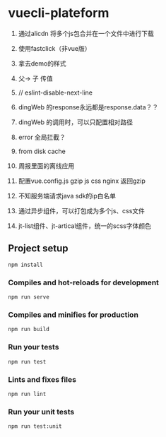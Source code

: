 # vuecli-plateform
1. 通过alicdn 将多个js包合并在一个文件中进行下载
2. 使用fastclick（非vue版）
3. 拿去demo的样式
4. 父-> 子 传值
5. // eslint-disable-next-line

6. dingWeb 的response永远都是response.data？？
7. dingWeb 的调用时，可以只配置相对路径
8. error 全局拦截？
9. from disk cache

10. 周报里面的离线应用
11. 配置vue.config.js gzip js css   nginx 返回gzip
12. 不知服务端请求java sdk的ip白名单

13. 通过异步组件，可以打包成为多个js、css文件

14. jt-list组件、jt-artical组件，统一的scss字体颜色

## Project setup
```
npm install
```

### Compiles and hot-reloads for development
```
npm run serve
```

### Compiles and minifies for production
```
npm run build
```

### Run your tests
```
npm run test
```

### Lints and fixes files
```
npm run lint
```

### Run your unit tests
```
npm run test:unit
```
